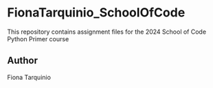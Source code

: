 # FionaTarquinio_SchoolOfCode

This repository contains assignment files for the 2024 School of Code Python Primer course

## Author

Fiona Tarquinio
